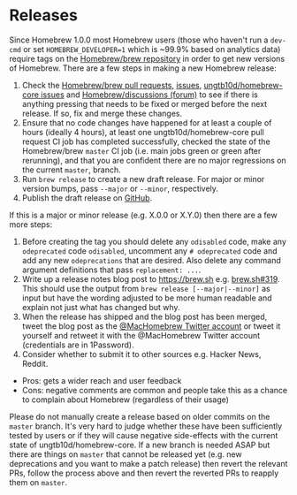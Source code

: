 # Releases

Since Homebrew 1.0.0 most Homebrew users (those who haven't run a `dev-cmd` or
set `HOMEBREW_DEVELOPER=1` which is ~99.9% based on analytics data) require tags
on the [Homebrew/brew repository](https://github.com/homebrew/brew)
in order to get new versions of Homebrew. There are a few steps in making a new
Homebrew release:

1. Check the [Homebrew/brew pull requests](https://github.com/homebrew/brew/pulls),
   [issues](https://github.com/homebrew/brew/issues),
   [ungtb10d/homebrew-core issues](https://github.com/ungtb10d/homebrew-core/issues) and
   [Homebrew/discussions (forum)](https://github.com/homebrew/discussions/discussions) to see if there is
   anything pressing that needs to be fixed or merged before the next release.
   If so, fix and merge these changes.
2. Ensure that no code changes have happened for at least a couple of hours (ideally 4 hours),
   at least one ungtb10d/homebrew-core pull request CI job has completed successfully,
   checked the state of the Homebrew/brew `master` CI job (i.e. main jobs green or green after rerunning),
   and that you are confident there are no major regressions on the current `master`,
   branch.
3. Run `brew release` to create a new draft release. For major or minor version bumps,
   pass `--major` or `--minor`, respectively.
4. Publish the draft release on [GitHub](https://github.com/Homebrew/brew/releases).

If this is a major or minor release (e.g. X.0.0 or X.Y.0) then there are a few more steps:

1. Before creating the tag you should delete any `odisabled` code, make any
   `odeprecated` code `odisabled`, uncomment any `# odeprecated` code and add
   any new `odeprecations` that are desired. Also delete any command argument
   definitions that pass `replacement: ...`.
2. Write up a release notes blog post to <https://brew.sh>
   e.g. [brew.sh#319](https://github.com/Homebrew/brew.sh/pull/319).
   This should use the output from `brew release [--major|--minor]` as input but
   have the wording adjusted to be more human readable and explain not just what has changed but why.
3. When the release has shipped and the blog post has been merged, tweet the
   blog post as the [@MacHomebrew Twitter account](https://twitter.com/MacHomebrew)
   or tweet it yourself and retweet it with the @MacHomebrew Twitter account
   (credentials are in 1Password).
4. Consider whether to submit it to other sources e.g. Hacker News, Reddit.
  - Pros: gets a wider reach and user feedback
  - Cons: negative comments are common and people take this as a chance to
          complain about Homebrew (regardless of their usage)

Please do not manually create a release based on older commits on the `master` branch.
It's very hard to judge whether these have been sufficiently tested by users or if they will
cause negative side-effects with the current state of ungtb10d/homebrew-core.
If a new branch is needed ASAP but there are things on `master` that cannot be released yet
(e.g. new deprecations and you want to make a patch release) then revert the relevant PRs,
follow the process above and then revert the reverted PRs to reapply them on `master`.
